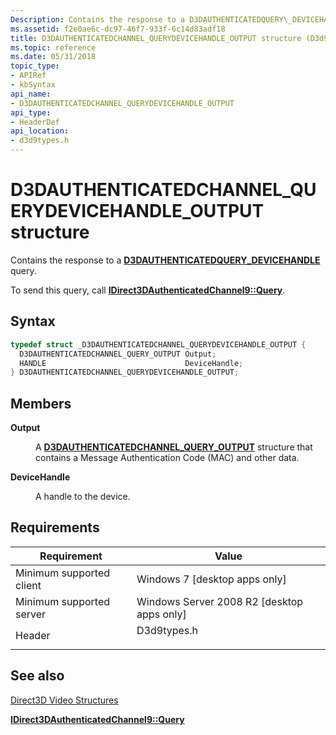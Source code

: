 ```yaml
---
Description: Contains the response to a D3DAUTHENTICATEDQUERY\_DEVICEHANDLE query.
ms.assetid: f2e0ae6c-dc97-46f7-933f-6c14d83adf18
title: D3DAUTHENTICATEDCHANNEL_QUERYDEVICEHANDLE_OUTPUT structure (D3d9types.h)
ms.topic: reference
ms.date: 05/31/2018
topic_type: 
- APIRef
- kbSyntax
api_name: 
- D3DAUTHENTICATEDCHANNEL_QUERYDEVICEHANDLE_OUTPUT
api_type: 
- HeaderDef
api_location: 
- d3d9types.h
---
```


# D3DAUTHENTICATEDCHANNEL\_QUERYDEVICEHANDLE\_OUTPUT structure

Contains the response to a [**D3DAUTHENTICATEDQUERY\_DEVICEHANDLE**](d3dauthenticatedquery-devicehandle.md) query.

To send this query, call [**IDirect3DAuthenticatedChannel9::Query**](/windows/desktop/api/d3d9/nf-d3d9-idirect3dauthenticatedchannel9-query).

## Syntax


```C++
typedef struct _D3DAUTHENTICATEDCHANNEL_QUERYDEVICEHANDLE_OUTPUT {
  D3DAUTHENTICATEDCHANNEL_QUERY_OUTPUT Output;
  HANDLE                               DeviceHandle;
} D3DAUTHENTICATEDCHANNEL_QUERYDEVICEHANDLE_OUTPUT;
```



## Members

<dl> <dt>

**Output**
</dt> <dd>

A [**D3DAUTHENTICATEDCHANNEL\_QUERY\_OUTPUT**](d3dauthenticatedchannel-query-output.md) structure that contains a Message Authentication Code (MAC) and other data.

</dd> <dt>

**DeviceHandle**
</dt> <dd>

A handle to the device.

</dd> </dl>

## Requirements



| Requirement | Value |
|-------------------------------------|----------------------------------------------------------------------------------------|
| Minimum supported client<br/> | Windows 7 \[desktop apps only\]<br/>                                             |
| Minimum supported server<br/> | Windows Server 2008 R2 \[desktop apps only\]<br/>                                |
| Header<br/>                   | <dl> <dt>D3d9types.h</dt> </dl> |



## See also

<dl> <dt>

[Direct3D Video Structures](direct3d-video-structures.md)
</dt> <dt>

[**IDirect3DAuthenticatedChannel9::Query**](/windows/desktop/api/d3d9/nf-d3d9-idirect3dauthenticatedchannel9-query)
</dt> </dl>

 

 




